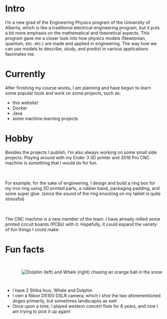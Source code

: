 
# Intro

I’m a new grad of the Engineering Physics program of the University of Alberta, which is like a traditional electrical engineering program, but it puts a bit more emphasis on the mathematical and theoretical aspects. This program gave me a closer look into how physics models (Newtonian, quantum, etc. etc.) are made and applied in engineering. The way how we can use models to describe, study, and predict in various applications fascinates me.

# Currently

After finishing my course works, I am planning and have begun to learn some popular tools and work on some projects, such as:

- this website!
- Docker
- Java
- some machine learning projects


# Hobby
Besides the projects I publish, I’m also always working on some small side projects. Playing around with my Ender 3 3D printer and 3018 Pro CNC machine is something that I would do for fun.

　

For example, for the sake of engineering, I design and build a ring box for my iron ring using 3D printed parts, a rubber band, packaging padding, and some super glue. (since the sound of the ring knocking on my tablet is quite stressful)

　

The CNC machine is a new member of the team. I have already milled some printed circuit boards (PCBs) with it. Hopefully, it could expand the variety of fun things I could make.


# Fun facts

<!-- ![Dolphin (left) and Whale (right)]() -->
<div style="float:center; width:100%;padding:2em">
  <img src="/personal-site/images/about/Dolphin_and_Whale.jpg" style="max-width:90%; display:block; margin:auto;" title="Dolphin (left) and Whale (right) chasing an orange ball in the snow" alt="Dolphin (left) and Whale (right) chasing an orange ball in the snow" />
</div>


- I have 2 Shiba Inus, Whale and Dolphin
- I own a Nikon D5100 DSLR camera, which I shot the two aforementioned doges primarily, but sometimes landscapes as well
- Once upon a time, I played western concert flute for 8 years, and now I am trying to pick it up again!
